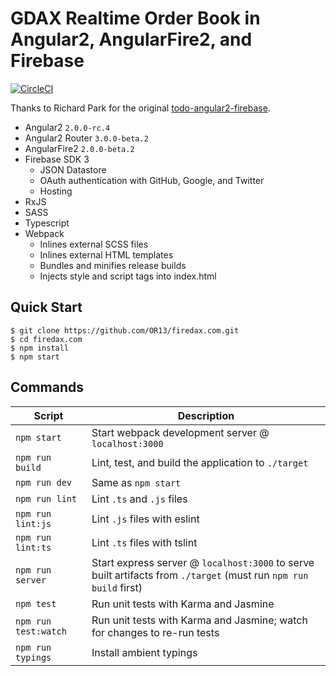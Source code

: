 

# GDAX Realtime Order Book in Angular2, AngularFire2, and Firebase

[![CircleCI](https://circleci.com/gh/OR13/firedax.com.svg?style=shield&circle-token=a4772b0f3e0a6eff62abbda8e416cdca7a974552)](https://circleci.com/gh/OR13/firedax.com)

Thanks to Richard Park for the original [todo-angular2-firebase](https://github.com/r-park/todo-angular2-firebase).

- Angular2 `2.0.0-rc.4`
- Angular2 Router `3.0.0-beta.2`
- AngularFire2 `2.0.0-beta.2`
- Firebase SDK 3
  - JSON Datastore
  - OAuth authentication with GitHub, Google, and Twitter
  - Hosting
- RxJS
- SASS
- Typescript
- Webpack
  - Inlines external SCSS files
  - Inlines external HTML templates
  - Bundles and minifies release builds
  - Injects style and script tags into index.html

Quick Start
-----------

```shell
$ git clone https://github.com/OR13/firedax.com.git
$ cd firedax.com
$ npm install
$ npm start
```

Commands
--------

|Script|Description|
|---|---|
|`npm start`|Start webpack development server @ `localhost:3000`|
|`npm run build`|Lint, test, and build the application to `./target`|
|`npm run dev`|Same as `npm start`|
|`npm run lint`|Lint `.ts` and `.js` files|
|`npm run lint:js`|Lint `.js` files with eslint|
|`npm run lint:ts`|Lint `.ts` files with tslint|
|`npm run server`|Start express server @ `localhost:3000` to serve built artifacts from `./target` (must run `npm run build` first)|
|`npm test`|Run unit tests with Karma and Jasmine|
|`npm run test:watch`|Run unit tests with Karma and Jasmine; watch for changes to re-run tests|
|`npm run typings`|Install ambient typings|
